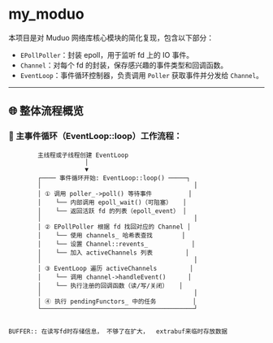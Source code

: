 # my_moduo

本项目是对 Muduo 网络库核心模块的简化复现，包含以下部分：

- `EPollPoller`：封装 epoll，用于监听 fd 上的 IO 事件。
- `Channel`：对每个 fd 的封装，保存感兴趣的事件类型和回调函数。
- `EventLoop`：事件循环控制器，负责调用 `Poller` 获取事件并分发给 `Channel`。

---

## 🌐 整体流程概览

### 🔁 主事件循环（EventLoop::loop）工作流程：

```text
        主线程或子线程创建 EventLoop
                     │
                     ▼
        ┌──── 事件循环开始: EventLoop::loop() ─────┐
        │                                          │
        │ ① 调用 poller_->poll() 等待事件          │
        │    └── 内部调用 epoll_wait()（可阻塞）   │
        │    └── 返回活跃 fd 的列表（epoll_event） │
        │                                          │
        │ ② EPollPoller 根据 fd 找回对应的 Channel │
        │    └── 使用 channels_ 哈希表查找        │
        │    └── 设置 Channel::revents_            │
        │    └── 加入 activeChannels 列表         │
        │                                          │
        │ ③ EventLoop 遍历 activeChannels         │
        │    └── 调用 channel->handleEvent()      │
        │    └── 执行注册的回调函数（读/写/关闭）   │
        │                                          │
        │ ④ 执行 pendingFunctors_ 中的任务          │
        └──────────────────────────────────────────┘


BUFFER:: 在读写fd时存储信息， 不够了在扩大，  extrabuf来临时存放数据